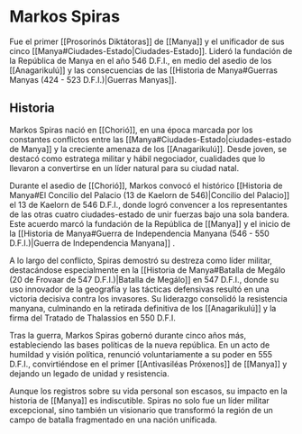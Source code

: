 # Markos Spiras

Fue el primer [[Prosorinós Diktátoras]] de [[Manya]] y el unificador de sus cinco [[Manya#Ciudades-Estado|Ciudades-Estado]]. Lideró la fundación de la República de Manya en el año 546 D.F.I., en medio del asedio de los [[Anagarikulú]] y las consecuencias de las [[Historia de Manya#Guerras Manyas (424 - 523 D.F.I.)|Guerras Manyas]].

## Historia

Markos Spiras nació en [[Chorió]], en una época marcada por los constantes conflictos entre las [[Manya#Ciudades-Estado|ciudades-estado de Manya]] y la creciente amenaza de los [[Anagarikulú]]. Desde joven, se destacó como estratega militar y hábil negociador, cualidades que lo llevaron a convertirse en un líder natural para su ciudad natal.

Durante el asedio de [[Chorió]], Markos convocó el histórico [[Historia de Manya#El Concilio del Palacio (13 de Kaelorn de 546)|Concilio del Palacio]] el 13 de Kaelorn de 546 D.F.I., donde logró convencer a los representantes de las otras cuatro ciudades-estado de unir fuerzas bajo una sola bandera. Este acuerdo marcó la fundación de la República de [[Manya]] y el inicio de la [[Historia de Manya#Guerra de Independencia Manyana (546 - 550 D.F.I.)|Guerra de Independencia Manyana]] .

A lo largo del conflicto, Spiras demostró su destreza como líder militar, destacándose especialmente en la [[Historia de Manya#Batalla de Megálo (20 de Frovaar de 547 D.F.I.)|Batalla de Megálo]] en 547 D.F.I., donde su uso innovador de la geografía y las tácticas defensivas resultó en una victoria decisiva contra los invasores. Su liderazgo consolidó la resistencia manyana, culminando en la retirada definitiva de los [[Anagarikulú]] y la firma del Tratado de Thalassios en 550 D.F.I.

Tras la guerra, Markos Spiras gobernó durante cinco años más, estableciendo las bases políticas de la nueva república. En un acto de humildad y visión política, renunció voluntariamente a su poder en 555 D.F.I., convirtiéndose en el primer [[Antivasiléas Próxenos]] de [[Manya]] y dejando un legado de unidad y resistencia.

Aunque los registros sobre su vida personal son escasos, su impacto en la historia  de [[Manya]] es indiscutible. Spiras no solo fue un líder militar excepcional, sino también un visionario que transformó la región de un campo de batalla fragmentado en una nación unificada.